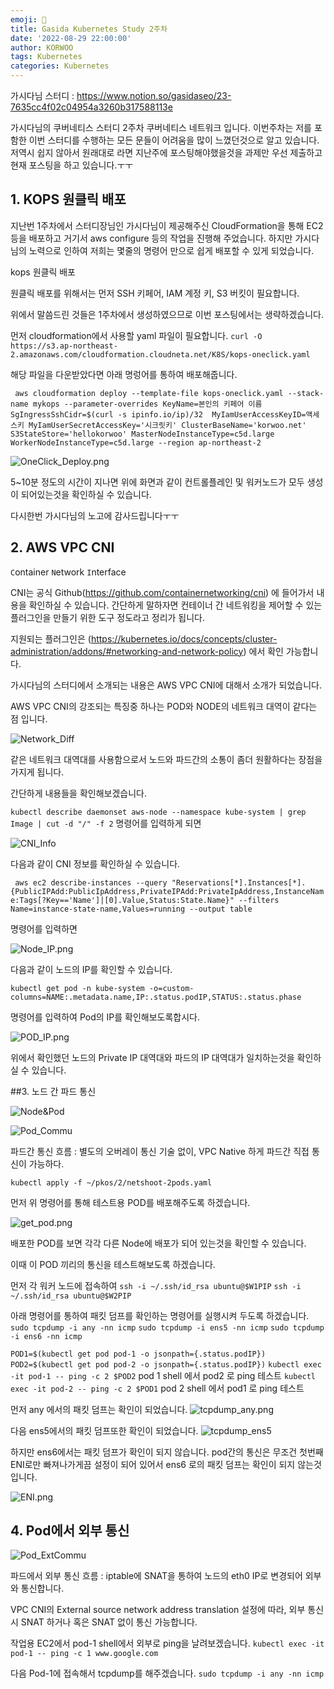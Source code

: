 ```yaml
---
emoji: 🔮
title: Gasida Kubernetes Study 2주차
date: '2022-08-29 22:00:00'
author: KORWOO
tags: Kubernetes
categories: Kubernetes
---
```



가시다님 스터디 : https://www.notion.so/gasidaseo/23-7635cc4f02c04954a3260b317588113e

가시다님의 쿠버네티스 스터디 2주차 쿠버네티스 네트워크 입니다.
이번주차는 저를 포함한 이번 스터디를 수행하는 모든 문들이 어려움을 많이 느꼈던것으로 알고 있습니다.
저역시 쉽지 않아서 원래대로 라면 지난주에 포스팅해야했을것을 과제만 우선 제출하고 현재 포스팅을 하고 있습니다.ㅜㅜ



## 1. KOPS 원클릭 배포
지난번 1주차에서 스터디장님인 가시다님이 제공해주신 CloudFormation을 통해 EC2등을 배포하고
거기서 aws configure 등의 작업을 진행해 주었습니다.
하지만 가시다님의 노력으로 인하여 저희는 몇줄의 명령어 만으로 쉽게 배포할 수 있게 되었습니다.

kops 원클릭 배포

원클릭 배포를 위해서는 먼저 SSH 키페어, IAM 계정 키, S3 버킷이 필요합니다.

위에서 말씀드린 것들은 1주차에서 생성하였으므로 이번 포스팅에서는 생략하겠습니다.

먼저 cloudformation에서 사용할 yaml 파일이 필요합니다.
``` curl -O https://s3.ap-northeast-2.amazonaws.com/cloudformation.cloudneta.net/K8S/kops-oneclick.yaml ```

해당 파일을 다운받았다면 아래 명렁어를 통하여 배포해줍니다.

``` aws cloudformation deploy --template-file kops-oneclick.yaml --stack-name mykops --parameter-overrides KeyName=본인의 키페어 이름 SgIngressSshCidr=$(curl -s ipinfo.io/ip)/32  MyIamUserAccessKeyID=액세스키 MyIamUserSecretAccessKey='시크릿키' ClusterBaseName='korwoo.net' S3StateStore='hellokorwoo' MasterNodeInstanceType=c5d.large WorkerNodeInstanceType=c5d.large --region ap-northeast-2```

![OneClick_Deploy.png](OneClick_Deploy.png)

5~10분 정도의 시간이 지나면 위에 화면과 같이 컨트롤플레인 및 워커노드가 모두 생성이 되어있는것을 확인하실 수 있습니다.

다시한번 가시다님의 노고에 감사드립니다ㅜㅜ



## 2. AWS VPC CNI

`C`ontainer `N`etwork `I`nterface

CNI는 공식 Github(https://github.com/containernetworking/cni) 에 들어가서 내용을 확인하실 수 있습니다.
간단하게 말하자면 컨테이너 간 네트워킹을 제어할 수 있는 플러그인을 만들기 위한 도구 정도라고 정리가 됩니다.

지원되는 플러그인은 (https://kubernetes.io/docs/concepts/cluster-administration/addons/#networking-and-network-policy) 에서 확인 가능합니다.

가시다님의 스터디에서 소개되는 내용은 AWS VPC CNI에 대해서 소개가 되었습니다.

AWS VPC CNI의 강조되는 특징중 하나는 POD와 NODE의 네트워크 대역이 같다는 점 입니다.

![Network_Diff](Network_Diff.png)

같은 네트워크 대역대를 사용함으로서 노드와 파드간의 소통이 좀더 원활하다는 장점을 가지게 됩니다.

간단하게 내용들을 확인해보겠습니다.

```kubectl describe daemonset aws-node --namespace kube-system | grep Image | cut -d "/" -f 2```
명령어를 입력하게 되면

![CNI_Info](CNI_Info.png)

다음과 같이 CNI 정보를 확인하실 수 있습니다.


```  aws ec2 describe-instances --query "Reservations[*].Instances[*].{PublicIPAdd:PublicIpAddress,PrivateIPAdd:PrivateIpAddress,InstanceName:Tags[?Key=='Name']|[0].Value,Status:State.Name}" --filters Name=instance-state-name,Values=running --output table ```

명령어를 입력하면

![Node_IP.png](Node_IP.png)

다음과 같이 노드의 IP를 확인할 수 있습니다.

``` kubectl get pod -n kube-system -o=custom-columns=NAME:.metadata.name,IP:.status.podIP,STATUS:.status.phase ```

명령어를 입력하여 Pod의 IP를 확인해보도록합시다.

![POD_IP.png](POD_IP.png)

위에서 확인했던 노드의 Private IP 대역대와 파드의 IP 대역대가 일치하는것을 확인하실 수 있습니다.

##3. 노드 간 파드 통신

![Node&Pod](Node&Pod.png)

![Pod_Commu](Pod_Commu.png)

파드간 통신 흐름 : 별도의 오버레이 통신 기술 없이, VPC Native 하게 파드간 직접 통신이 가능하다.



``` kubectl apply -f ~/pkos/2/netshoot-2pods.yaml ```

먼저 위 명령어를 통해 테스트용 POD를 배포해주도록 하겠습니다.

![get_pod.png](get_pod.png)

배포한 POD를 보면 각각 다른 Node에 배포가 되어 있는것을 확인할 수 있습니다.

이때 이 POD 끼리의 통신을 테스트해보도록 하겠습니다.

먼저 각 워커 노드에 접속하여
``` ssh -i ~/.ssh/id_rsa ubuntu@$W1PIP ```
``` ssh -i ~/.ssh/id_rsa ubuntu@$W2PIP ```

아래 명령어를 통하여 패킷 덤프를 확인하는 명령어를 실행시켜 두도록 하겠습니다.
``` sudo tcpdump -i any -nn icmp ``` 
``` sudo tcpdump -i ens5 -nn icmp ```
``` sudo tcpdump -i ens6 -nn icmp ```

``` POD1=$(kubectl get pod pod-1 -o jsonpath={.status.podIP}) ```
``` POD2=$(kubectl get pod pod-2 -o jsonpath={.status.podIP}) ```
``` kubectl exec -it pod-1 -- ping -c 2 $POD2 ```
pod 1 shell 에서 pod2 로 ping 테스트
``` kubectl exec -it pod-2 -- ping -c 2 $POD1 ```
pod 2 shell 에서 pod1 로 ping 테스트

먼저 any 에서의 패킷 덤프는 확인이 되었습니다.
![tcpdump_any.png](tcpdump_any.png)

다음 ens5에서의 패킷 덤프또한 확인이 되었습니다.
![tcpdump_ens5](tcpdump_ens5.png)

하지만 ens6에서는 패킷 덤프가 확인이 되지 않습니다.
pod간의 통신은 무조건 첫번째 ENI로만 빠져나가게끔 설정이 되어 있어서 ens6 로의 패킷 덤프는 확인이 되지 않는것입니다.

![ENI.png](ENI.png)




## 4. Pod에서 외부 통신

![Pod_ExtCommu](Pod_ExtComm.png)

파드에서 외부 통신 흐름 : iptable에 SNAT을 통하여 노드의 eth0 IP로 변경되어 외부와 통신합니다.

VPC CNI의 External source network address translation 설정에 따라, 외부 통신 시 SNAT 하거나 혹은 SNAT 없이 통신 가능합니다.


작업용 EC2에서 pod-1 shell에서 외부로 ping을 날려보겠습니다.
``` kubectl exec -it pod-1 -- ping -c 1 www.google.com ```

다음 Pod-1에 접속해서 tcpdump를 해주겠습니다.
``` sudo tcpdump -i any -nn icmp ```







```toc

```


















```toc

```
